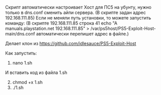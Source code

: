 Скрипт автоматически настроивает Хост для ПС5 на убунту, нужно только в dns.conf сменить айпи сервера. 
(В скрипте задан адрес 192.168.111.85)
Если не меняли путь установки, то можете запустить команду:
(В скрипте 192.168.111.85 строка 41
echo "A manuals.playstation.net 192.168.111.85" > /var/ps5host/PS5-Exploit-Host-main/dns.conf
автоматически перепишет адрес в файле.)


Делает клон из https://github.com/idlesauce/PS5-Exploit-Host


Как запустить:
1. nano 1.sh

И вставить код из файла 1.sh

2. chmod +x 1.sh
3. ./1.sh
